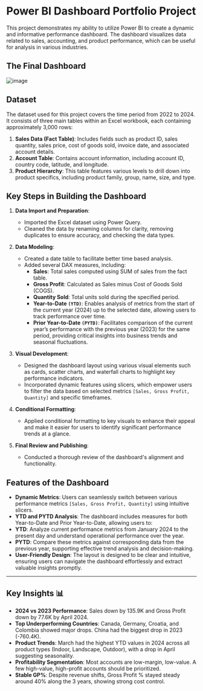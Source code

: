# Power BI Dashboard Portfolio Project
This project demonstrates my ability to utilize Power BI to create a dynamic and informative performance dashboard. The dashboard visualizes data related to sales, accounting, and product performance, which can be useful for analysis in various industries.

## The Final Dashboard 
![image](https://github.com/user-attachments/assets/d1ff7bec-56a6-4f4a-8555-c999a4896cd8)


## Dataset
The dataset used for this project covers the time period from 2022 to 2024. It consists of three main tables within an Excel workbook, each containing approximately 3,000 rows:
1. **Sales Data (Fact Table)**: Includes fields such as product ID, sales quantity, sales price, cost of goods sold, invoice date, and associated account details.
2. **Account Table**: Contains account information, including account ID, country code, latitude, and longitude.
3. **Product Hierarchy**: This table features various levels to drill down into product specifics, including product family, group, name, size, and type.

## Key Steps in Building the Dashboard
1. **Data Import and Preparation**:
   - Imported the Excel dataset using Power Query.
   - Cleaned the data by renaming columns for clarity, removing duplicates to ensure accuracy, and checking the data types.

2. **Data Modeling**:
   - Created a date table to facilitate better time based analysis.
   - Added several DAX measures, including:
     - **Sales**: Total sales computed using SUM of sales from the fact table.
     - **Gross Profit**: Calculated as Sales minus Cost of Goods Sold (COGS).
     - **Quantity Sold**: Total units sold during the specified period.
     - **Year-to-Date `(YTD)`**: Enables analysis of metrics from the start of the current year (2024) up to the selected date, allowing users to track performance over time.
     - **Prior Year-to-Date `(PYTD)`**: Facilitates comparison of the current year’s performance with the previous year (2023) for the same period, providing critical insights into business trends and seasonal fluctuations.

3. **Visual Development**:
   - Designed the dashboard layout using various visual elements such as cards, scatter charts, and waterfall charts to highlight key performance indicators.
   - Incorporated dynamic features using slicers, which empower users to filter the data based on selected metrics `[Sales, Gross Profit, Quantity]` and specific timeframes.

4. **Conditional Formatting**:
   - Applied conditional formatting to key visuals to enhance their appeal and make it easier for users to identify significant performance trends at a glance.

5. **Final Review and Publishing**:
   - Conducted a thorough review of the dashboard's alignment and functionality.

## Features of the Dashboard
- **Dynamic Metrics**: Users can seamlessly switch between various performance metrics `[Sales, Gross Profit, Quantity]` using intuitive slicers.
- **YTD and PYTD Analysis**: The dashboard includes measures for both Year-to-Date and Prior Year-to-Date, allowing users to:
- **YTD**: Analyze current performance metrics from January 2024 to the present day and understand operational performance over the year.
- **PYTD**: Compare these metrics against corresponding data from the previous year, supporting effective trend analysis and decision-making.
- **User-Friendly Design**: The layout is designed to be clear and intuitive, ensuring users can navigate the dashboard effortlessly and extract valuable insights promptly.
-----------

## Key Insights 📊

- **2024 vs 2023 Performance**: Sales down by 135.9K and Gross Profit down by 77.6K by April 2024.
- **Top Underperforming Countries**: Canada, Germany, Croatia, and Colombia showed major drops. China had the biggest drop in 2023 (-760.4K).
- **Product Trends**: March had the highest YTD values in 2024 across all product types (Indoor, Landscape, Outdoor), with a drop in April suggesting seasonality.
- **Profitability Segmentation**: Most accounts are low-margin, low-value. A few high-value, high-profit accounts should be prioritized.
- **Stable GP%**: Despite revenue shifts, Gross Profit % stayed steady around 40% along the 3 years, showing strong cost control.
